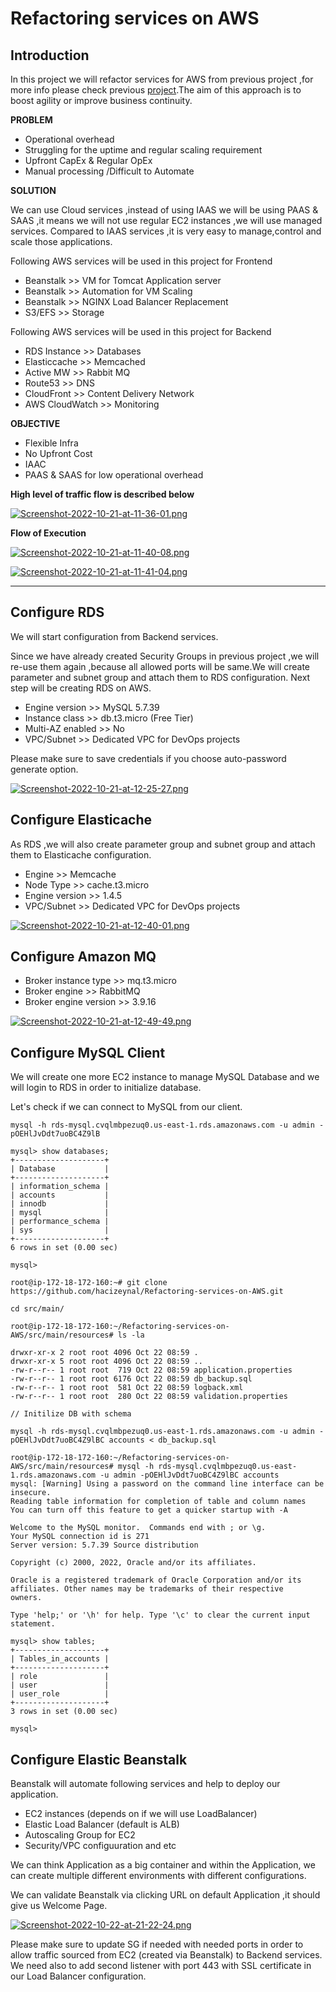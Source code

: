 # Refactoring services on AWS

## Introduction

In this project we will  refactor services for AWS from previous project ,for more info please check previous [project](https://github.com/hacizeynal/Multi-Tier-Web-App-Setup-on-AWS).The aim of this  approach is to boost agility or improve business continuity.

**PROBLEM**

* Operational overhead <br>
* Struggling for the uptime and regular scaling requirement <br>
* Upfront CapEx & Regular OpEx <br>
* Manual processing /Difficult to Automate <br>

**SOLUTION**

We can use Cloud services ,instead of using IAAS we will be using PAAS & SAAS ,it means we will not use regular EC2 instances ,we will use managed services. Compared to IAAS services ,it is very easy to manage,control and scale those applications.

Following AWS services will be used in this project for Frontend

* Beanstalk >> VM for Tomcat Application server 
* Beanstalk >> Automation for VM Scaling 
* Beanstalk >> NGINX Load Balancer Replacement 
* S3/EFS >> Storage 

Following AWS services will be used in this project for Backend

* RDS Instance >> Databases 
* Elasticcache >> Memcached 
* Active MW >> Rabbit MQ 
* Route53 >> DNS 
* CloudFront >> Content Delivery Network
* AWS CloudWatch >> Monitoring

**OBJECTIVE**

* Flexible Infra 
* No Upfront Cost 
* IAAC 
* PAAS & SAAS for low operational overhead

**High level of traffic flow is described below** 

[![Screenshot-2022-10-21-at-11-36-01.png](https://i.postimg.cc/xCVKdmvD/Screenshot-2022-10-21-at-11-36-01.png)](https://postimg.cc/Y484nhDb)

**Flow of Execution**

[![Screenshot-2022-10-21-at-11-40-08.png](https://i.postimg.cc/qBbxsN0n/Screenshot-2022-10-21-at-11-40-08.png)](https://postimg.cc/jCffKdDd)

[![Screenshot-2022-10-21-at-11-41-04.png](https://i.postimg.cc/j5ChWf2M/Screenshot-2022-10-21-at-11-41-04.png)](https://postimg.cc/S2F93JW9)

--------------------------------------------------------------------------------------------------------------------
## Configure RDS

We will start configuration from Backend services.

Since we have already created Security Groups in previous project ,we will re-use them again ,because all allowed ports will be same.We will create parameter and subnet group and attach them to RDS configuration.
Next step will be creating RDS on AWS.

* Engine version >> MySQL 5.7.39
* Instance class >> db.t3.micro (Free Tier)
* Multi-AZ enabled >> No
* VPC/Subnet >> Dedicated VPC for DevOps projects

Please make sure to save credentials if you choose auto-password generate option.

[![Screenshot-2022-10-21-at-12-25-27.png](https://i.postimg.cc/1XgThtqj/Screenshot-2022-10-21-at-12-25-27.png)](https://postimg.cc/zHrpTqpC)

## Configure Elasticache

As RDS ,we will also create parameter group and subnet group and attach them to Elasticache configuration.

* Engine >> Memcache
* Node Type >> cache.t3.micro
* Engine version >> 1.4.5
* VPC/Subnet >> Dedicated VPC for DevOps projects

[![Screenshot-2022-10-21-at-12-40-01.png](https://i.postimg.cc/6qrHN10D/Screenshot-2022-10-21-at-12-40-01.png)](https://postimg.cc/xNdGv5BR)

## Configure Amazon MQ

* Broker instance type >> mq.t3.micro
* Broker engine >> RabbitMQ
* Broker engine version >> 3.9.16

[![Screenshot-2022-10-21-at-12-49-49.png](https://i.postimg.cc/kgRP07SZ/Screenshot-2022-10-21-at-12-49-49.png)](https://postimg.cc/pmvS8bqY)

## Configure MySQL Client

We will create one more EC2 instance to manage MySQL Database and we will login to RDS in order to initialize database.

Let's check if we can connect to MySQL from our client.

```
mysql -h rds-mysql.cvqlmbpezuq0.us-east-1.rds.amazonaws.com -u admin -pOEHlJvDdt7uoBC4Z9lB

mysql> show databases;
+--------------------+
| Database           |
+--------------------+
| information_schema |
| accounts           |
| innodb             |
| mysql              |
| performance_schema |
| sys                |
+--------------------+
6 rows in set (0.00 sec)

mysql>

root@ip-172-18-172-160:~# git clone https://github.com/hacizeynal/Refactoring-services-on-AWS.git

cd src/main/

root@ip-172-18-172-160:~/Refactoring-services-on-AWS/src/main/resources# ls -la

drwxr-xr-x 2 root root 4096 Oct 22 08:59 .
drwxr-xr-x 5 root root 4096 Oct 22 08:59 ..
-rw-r--r-- 1 root root  719 Oct 22 08:59 application.properties
-rw-r--r-- 1 root root 6176 Oct 22 08:59 db_backup.sql
-rw-r--r-- 1 root root  581 Oct 22 08:59 logback.xml
-rw-r--r-- 1 root root  280 Oct 22 08:59 validation.properties

// Initilize DB with schema 

mysql -h rds-mysql.cvqlmbpezuq0.us-east-1.rds.amazonaws.com -u admin -pOEHlJvDdt7uoBC4Z9lBC accounts < db_backup.sql 

root@ip-172-18-172-160:~/Refactoring-services-on-AWS/src/main/resources# mysql -h rds-mysql.cvqlmbpezuq0.us-east-1.rds.amazonaws.com -u admin -pOEHlJvDdt7uoBC4Z9lBC accounts
mysql: [Warning] Using a password on the command line interface can be insecure.
Reading table information for completion of table and column names
You can turn off this feature to get a quicker startup with -A

Welcome to the MySQL monitor.  Commands end with ; or \g.
Your MySQL connection id is 271
Server version: 5.7.39 Source distribution

Copyright (c) 2000, 2022, Oracle and/or its affiliates.

Oracle is a registered trademark of Oracle Corporation and/or its
affiliates. Other names may be trademarks of their respective
owners.

Type 'help;' or '\h' for help. Type '\c' to clear the current input statement.

mysql> show tables;
+--------------------+
| Tables_in_accounts |
+--------------------+
| role               |
| user               |
| user_role          |
+--------------------+
3 rows in set (0.00 sec)

mysql> 

```
## Configure Elastic Beanstalk

Beanstalk will automate following services and help to deploy our application.

* EC2 instances (depends on if we will use LoadBalancer)
* Elastic Load Balancer (default is ALB)
* Autoscaling Group for EC2
* Security/VPC configuuration and etc

We can think Application as a big container and within the Application, we can create multiple different environments with different configurations.

We can validate Beanstalk via clicking URL on default Application ,it should give us Welcome Page.

[![Screenshot-2022-10-22-at-21-22-24.png](https://i.postimg.cc/d3s4sM2F/Screenshot-2022-10-22-at-21-22-24.png)](https://postimg.cc/jw1zcF33)

Please make sure to update SG if needed with needed ports in order to allow traffic sourced from EC2 (created via Beanstalk) to Backend services. We need also to add second listener with port 443 with SSL certificate in our Load Balancer configuration.







